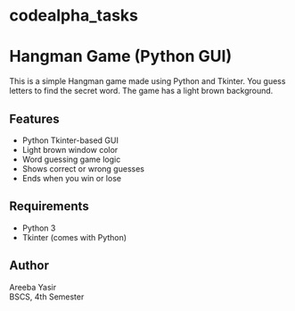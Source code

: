 # codealpha_tasks
# Hangman Game (Python GUI)

This is a simple Hangman game made using Python and Tkinter. You guess letters to find the secret word. The game has a light brown background.

## Features

- Python Tkinter-based GUI
- Light brown window color
- Word guessing game logic
- Shows correct or wrong guesses
- Ends when you win or lose

## Requirements

- Python 3
- Tkinter (comes with Python)

## Author

Areeba Yasir  
BSCS, 4th Semester

